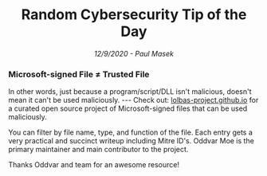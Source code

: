 <div align="center"><h1>Random Cybersecurity Tip of the Day</h1></div>
<div align="center"> <i>12/9/2020 - Paul Masek</i> </div>

### Microsoft-signed File ≠ Trusted File

In other words, just because a program/script/DLL isn't malicious, doesn't mean it can't be used maliciously. 
\---
Check out: [lolbas-project.github.io](lolbas-project.github.io) for a curated open source project of Microsoft-signed files that can be used maliciously.

You can filter by file name, type, and function of the file. Each entry gets a very practical and succinct writeup including Mitre ID's. Oddvar Moe is the primary maintainer and main contributor to the project. 

Thanks Oddvar and team for an awesome resource!